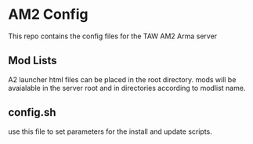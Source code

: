 # AM2 Config
This repo contains the config files for the TAW AM2 Arma server

## Mod Lists

A2 launcher html files can be placed in the root directory.
mods will be avaialable in the server root and in directories according to modlist name.



## config.sh
use this file to set parameters for the install and update scripts. 

